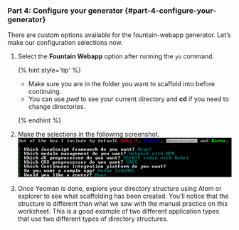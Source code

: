 ### Part 4: Configure your generator {#part-4-configure-your-generator}

There are custom options available for the fountain-webapp generator. Let’s make our configuration selections now.

1.  Select the **Fountain Webapp** option after running the `yo` command.

    {% hint style='tip' %}

    - Make sure you are in the folder you want to scaffold into before continuing.
    - You can use *pwd* to see your current directory and **cd** if you need to change directories.

    {% endhint %}

1.  Make the selections in the following screenshot. ![](../assets/images/image09.png)

1.  Once Yeoman is done, explore your directory structure using Atom or explorer to see what scaffolding has been created. You’ll notice that the structure is different than what we saw with the manual practice on this worksheet. This is a good example of two different application types that use two different types of directory structures.
